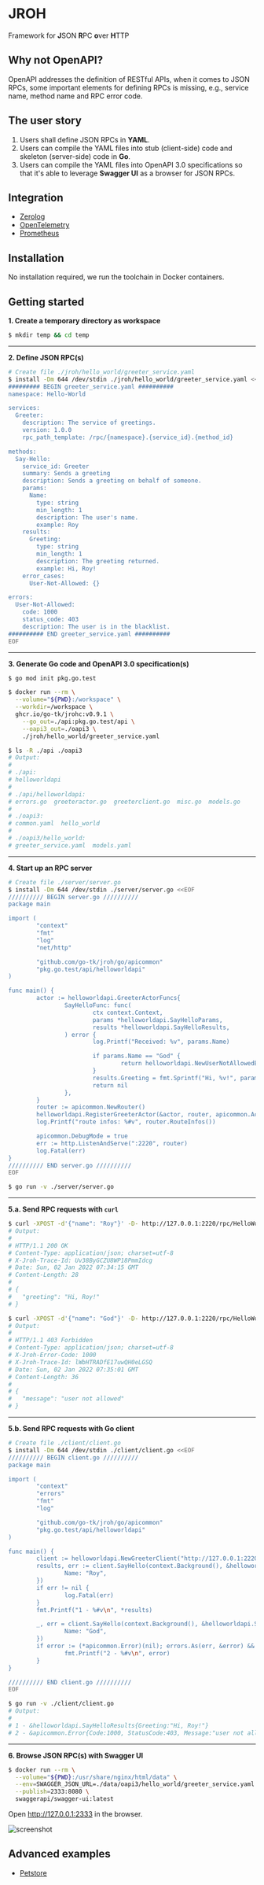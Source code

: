 # JROH

Framework for **J**SON **R**PC **o**ver **H**TTP

## Why not OpenAPI?

OpenAPI addresses the definition of RESTful APIs, when it comes to JSON RPCs, some important elements
for defining RPCs is missing, e.g., service name, method name and RPC error code.

## The user story

1. Users shall define JSON RPCs in **YAML**.
2. Users can compile the YAML files into stub (client-side) code and skeleton (server-side) code in **Go**.
3. Users can compile the YAML files into OpenAPI 3.0 specifications so that it's able to leverage
**Swagger UI** as a browser for JSON RPCs.

## Integration

- [Zerolog](./go/middleware/zerologmw)
- [OpenTelemetry](./go/middleware/opentelemetrymw)
- [Prometheus](./go/middleware/prometheusmw)

## Installation

No installation required, we run the toolchain in Docker containers.

## Getting started

**1. Create a temporary directory as workspace**

```sh
$ mkdir temp && cd temp
```

---

**2. Define JSON RPC(s)**

```sh
# Create file ./jroh/hello_world/greeter_service.yaml
$ install -Dm 644 /dev/stdin ./jroh/hello_world/greeter_service.yaml <<EOF
######### BEGIN greeter_service.yaml ##########
namespace: Hello-World

services:
  Greeter:
    description: The service of greetings.
    version: 1.0.0
    rpc_path_template: /rpc/{namespace}.{service_id}.{method_id}

methods:
  Say-Hello:
    service_id: Greeter
    summary: Sends a greeting
    description: Sends a greeting on behalf of someone.
    params:
      Name:
        type: string
        min_length: 1
        description: The user's name.
        example: Roy
    results:
      Greeting:
        type: string
        min_length: 1
        description: The greeting returned.
        example: Hi, Roy!
    error_cases:
      User-Not-Allowed: {}

errors:
  User-Not-Allowed:
    code: 1000
    status_code: 403
    description: The user is in the blacklist.
########## END greeter_service.yaml ##########
EOF
```

---

**3. Generate Go code and OpenAPI 3.0 specification(s)**

```sh
$ go mod init pkg.go.test

$ docker run --rm \
  --volume="${PWD}:/workspace" \
  --workdir=/workspace \
  ghcr.io/go-tk/jrohc:v0.9.1 \
    --go_out=./api:pkg.go.test/api \
    --oapi3_out=./oapi3 \
    ./jroh/hello_world/greeter_service.yaml

$ ls -R ./api ./oapi3
# Output:
#
# ./api:
# helloworldapi
#
# ./api/helloworldapi:
# errors.go  greeteractor.go  greeterclient.go  misc.go  models.go
#
# ./oapi3:
# common.yaml  hello_world
#
# ./oapi3/hello_world:
# greeter_service.yaml  models.yaml
```

---

**4. Start up an RPC server**

```sh
# Create file ./server/server.go
$ install -Dm 644 /dev/stdin ./server/server.go <<EOF
////////// BEGIN server.go //////////
package main

import (
        "context"
        "fmt"
        "log"
        "net/http"

        "github.com/go-tk/jroh/go/apicommon"
        "pkg.go.test/api/helloworldapi"
)

func main() {
        actor := helloworldapi.GreeterActorFuncs{
                SayHelloFunc: func(
                        ctx context.Context,
                        params *helloworldapi.SayHelloParams,
                        results *helloworldapi.SayHelloResults,
                ) error {
                        log.Printf("Received: %v", params.Name)

                        if params.Name == "God" {
                                return helloworldapi.NewUserNotAllowedError()
                        }
                        results.Greeting = fmt.Sprintf("Hi, %v!", params.Name)
                        return nil
                },
        }
        router := apicommon.NewRouter()
        helloworldapi.RegisterGreeterActor(&actor, router, apicommon.ActorOptions{})
        log.Printf("route infos: %#v", router.RouteInfos())

        apicommon.DebugMode = true
        err := http.ListenAndServe(":2220", router)
        log.Fatal(err)
}
////////// END server.go //////////
EOF

$ go run -v ./server/server.go
```

---

**5.a. Send RPC requests with `curl`**

```sh
$ curl -XPOST -d'{"name": "Roy"}' -D- http://127.0.0.1:2220/rpc/HelloWorld.Greeter.SayHello
# Output:
#
# HTTP/1.1 200 OK
# Content-Type: application/json; charset=utf-8
# X-Jroh-Trace-Id: Uv38ByGCZU8WP18PmmIdcg
# Date: Sun, 02 Jan 2022 07:34:15 GMT
# Content-Length: 28
#
# {
#   "greeting": "Hi, Roy!"
# }

$ curl -XPOST -d'{"name": "God"}' -D- http://127.0.0.1:2220/rpc/HelloWorld.Greeter.SayHello
# Output:
#
# HTTP/1.1 403 Forbidden
# Content-Type: application/json; charset=utf-8
# X-Jroh-Error-Code: 1000
# X-Jroh-Trace-Id: lWbHTRADfE17uwQH0eLGSQ
# Date: Sun, 02 Jan 2022 07:35:01 GMT
# Content-Length: 36
#
# {
#   "message": "user not allowed"
# }
```

---

**5.b. Send RPC requests with Go client**

```sh
# Create file ./client/client.go
$ install -Dm 644 /dev/stdin ./client/client.go <<EOF
////////// BEGIN client.go //////////
package main

import (
        "context"
        "errors"
        "fmt"
        "log"

        "github.com/go-tk/jroh/go/apicommon"
        "pkg.go.test/api/helloworldapi"
)

func main() {
        client := helloworldapi.NewGreeterClient("http://127.0.0.1:2220", apicommon.ClientOptions{})
        results, err := client.SayHello(context.Background(), &helloworldapi.SayHelloParams{
                Name: "Roy",
        })
        if err != nil {
                log.Fatal(err)
        }
        fmt.Printf("1 - %#v\n", *results)

        _, err = client.SayHello(context.Background(), &helloworldapi.SayHelloParams{
                Name: "God",
        })
        if error := (*apicommon.Error)(nil); errors.As(err, &error) && error.Code == helloworldapi.ErrorUserNotAllowed {
                fmt.Printf("2 - %#v\n", error)
        }
}

////////// END client.go //////////
EOF

$ go run -v ./client/client.go
# Output:
#
# 1 - &helloworldapi.SayHelloResults{Greeting:"Hi, Roy!"}
# 2 - &apicommon.Error{Code:1000, StatusCode:403, Message:"user not allowed", Details:"", Data:apicommon.ErrorData(nil)}
```

---

**6. Browse  JSON RPC(s) with Swagger UI**

```sh
$ docker run --rm \
  --volume="${PWD}:/usr/share/nginx/html/data" \
  --env=SWAGGER_JSON_URL=./data/oapi3/hello_world/greeter_service.yaml \
  --publish=2333:8080 \
  swaggerapi/swagger-ui:latest
```

Open http://127.0.0.1:2333 in the browser.

![screenshot](https://user-images.githubusercontent.com/6377788/148325351-d57e6dd1-0646-4b66-ae82-370eedcdd16f.png)

## Advanced examples

- [Petstore](examples/2-petstore)
